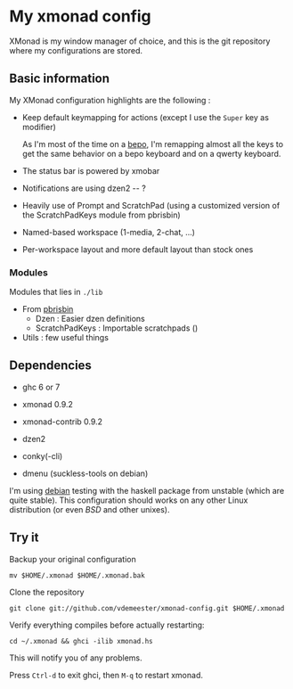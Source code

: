 # My xmonad config

XMonad is my window manager of choice, and this is the git repository where my
configurations are stored.

## Basic information

My XMonad configuration highlights are the following :

* Keep default keymapping for actions (except I use the `Super` key as modifier)
  
  As I'm most of the time on a [bepo](http://bepo.fr), I'm remapping almost all
  the keys to get the same behavior on a bepo keyboard and on a qwerty keyboard.

* The status bar is powered by xmobar
* Notifications are using dzen2 -- ?
* Heavily use of Prompt and ScratchPad (using a customized version of the 
  ScratchPadKeys module from pbrisbin)
* Named-based workspace (1-media, 2-chat, …)
* Per-workspace layout and more default layout than stock ones

### Modules

Modules that lies in `./lib`

* From [pbrisbin](https://github.com/pbrisbin/xmonad-config)
  * Dzen : Easier dzen definitions
  * ScratchPadKeys : Importable scratchpads ()
* Utils : few useful things

## Dependencies

* ghc 6 or 7
* xmonad 0.9.2
* xmonad-contrib 0.9.2

* dzen2
* conky(-cli)
* dmenu (suckless-tools on debian)

I'm using [debian](http://debian.org) testing with the haskell package from
unstable (which are quite stable). This configuration should works on any other
Linux distribution (or even *BSD* and other unixes).

## Try it

Backup your original configuration

    mv $HOME/.xmonad $HOME/.xmonad.bak

Clone the repository

    git clone git://github.com/vdemeester/xmonad-config.git $HOME/.xmonad

Verify everything compiles before actually restarting:

    cd ~/.xmonad && ghci -ilib xmonad.hs

This will notify you of any problems.

Press `Ctrl-d` to exit ghci, then `M-q` to restart xmonad.
